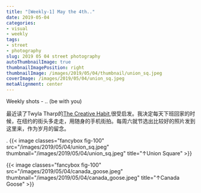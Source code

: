 ```yaml
---
title: "[Weekly-1] May the 4th.."
date: 2019-05-04
categories:
- visual
- weekly
tags:
- street
- photography
slug: 2019 05 04 street photography
autoThumbnailImage: true
thumbnailImagePosition: right
thumbnailImage: /images/2019/05/04/thumbnail/union_sq.jpeg
coverImage: /images/2019/05/04/union_sq.jpeg
metaAlignment: center
---
```


Weekly shots - .. (be with you)
<!--more-->

最近读了Twyla Tharp的[The Creative Habit](https://www.goodreads.com/book/show/254799.The_Creative_Habit),很受启发。我决定每天下班回家的时候，在纽约的街头多走走，用随身的手机街拍。每周六就节选出比较好的照片发到这里来，作为岁月的留念。

.
{{< image classes="fancybox fig-100" src="/images/2019/05/04/union_sq.jpeg" thumbnail="/images/2019/05/04/union_sq.jpeg" title="↑Union Square" >}}

{{< image classes="fancybox fig-100" src="/images/2019/05/04/canada_goose.jpeg" thumbnail="/images/2019/05/04/canada_goose.jpeg" title="↑Canada Goose" >}}